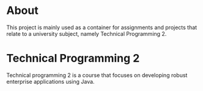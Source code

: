 # About #
This project is mainly used as a container for assignments and projects that relate to a university subject, namely Technical Programming 2.

# Technical Programming 2 #
Technical programming 2 is a course that focuses on developing robust enterprise applications using Java.